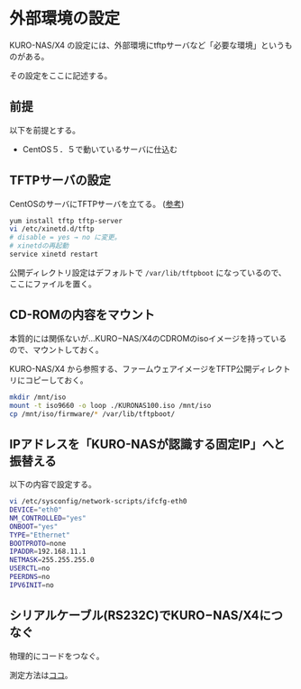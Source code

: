 # 外部環境の設定

KURO-NAS/X4 の設定には、外部環境にtftpサーバなど「必要な環境」というものがある。

その設定をここに記述する。

## 前提

以下を前提とする。

+ CentOS５．５で動いているサーバに仕込む

## TFTPサーバの設定

CentOSのサーバにTFTPサーバを立てる。 ([参考](http://www.ne.jp/asahi/it/life/it/linux/linux_tips/tftp_centos.html))

```bash
yum install tftp tftp-server
vi /etc/xinetd.d/tftp
# disable = yes → no に変更。
# xinetdの再起動
service xinetd restart
```

公開ディレクトリ設定はデフォルトで `/var/lib/tftpboot` になっているので、ここにファイルを置く。

## CD-ROMの内容をマウント

本質的には関係ないが…KURO−NAS/X4のCDROMのisoイメージを持っているので、マウントしておく。

KURO-NAS/X4 から参照する、ファームウェアイメージをTFTP公開ディレクトリにコピーしておく。

```bash
mkdir /mnt/iso
mount -t iso9660 -o loop ./KURONAS100.iso /mnt/iso
cp /mnt/iso/firmware/* /var/lib/tftpboot/
```

## IPアドレスを「KURO-NASが認識する固定IP」へと振替える

以下の内容で設定する。

```bash
vi /etc/sysconfig/network-scripts/ifcfg-eth0
DEVICE="eth0"
NM_CONTROLLED="yes"
ONBOOT="yes"
TYPE="Ethernet"
BOOTPROTO=none
IPADDR=192.168.11.1
NETMASK=255.255.255.0
USERCTL=no
PEERDNS=no
IPV6INIT=no
```

## シリアルケーブル(RS232C)でKURO−NAS/X4につなぐ

物理的にコードをつなぐ。

測定方法は[ココ](http://kazuhito-m.github.io/tech/2016/01/14/serial-console-in-linux/)。
